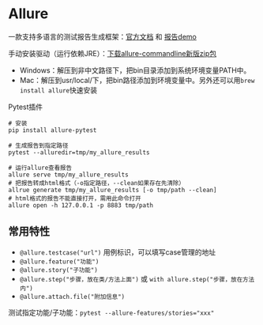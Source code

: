 # Allure

一款支持多语言的测试报告生成框架：[官方文档](https://docs.qameta.io/allure/) 和 [报告demo](https://demo.qameta.io/allure/#)

手动安装驱动（运行依赖JRE）：[下载allure-commandline新版zip包](https://repo.maven.apache.org/maven2/io/qameta/allure/allure-commandline/)

- Windows：解压到非中文路径下，把bin目录添加到系统环境变量PATH中。
- Mac：解压到usr/local/下，把bin路径添加到环境变量中。另外还可以用`brew install allure`快速安装

Pytest插件

```shell
# 安装
pip install allure-pytest

# 生成报告到指定路径
pytest --alluredir=tmp/my_allure_results

# 运行allure查看报告
allure serve tmp/my_allure_results
# 把报告转成html格式（-o指定路径，--clean如果存在先清除）
allrue generate tmp/my_allure_results [-o tmp/path --clean]
# html格式的报告不能直接打开，需用此命令打开
allure open -h 127.0.0.1 -p 8883 tmp/path
```

## 常用特性

- `@allure.testcase("url")`  用例标识，可以填写case管理的地址
- `@allure.feature("功能")`
- `@allure.story("子功能")`
- `@allure.step("步骤，放在类/方法上面")` 或 `with allure.step("步骤，放在方法内")`
- `@allure.attach.file("附加信息")`


测试指定功能/子功能：`pytest --allure-features/stories="xxx"`